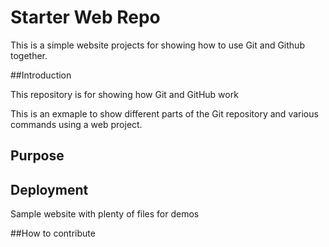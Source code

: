 # Starter Web Repo

This is a simple website projects for showing how
to use Git and Github together.

##Introduction

This repository is for showing how Git and GitHub work

This is an exmaple to show different parts of the Git repository
and various commands using a web project.

## Purpose

## Deployment

Sample website with plenty of files for demos

##How to contribute
